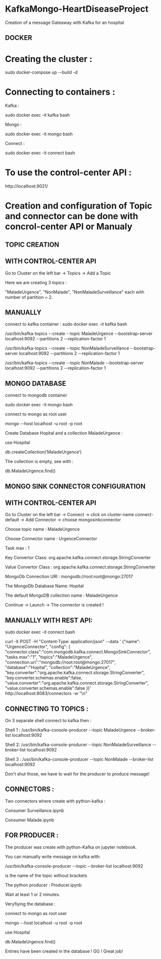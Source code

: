 # KafkaMongo-HeartDiseaseProject
Creation of a message Gateaway with Kafka for an hospital

## DOCKER 

# Creating the cluster : 
sudo docker-compose up --build -d 

# Connecting to containers :

Kafka : 

sudo docker exec -it kafka bash

Mongo : 

sudo docker exec -it mongo bash

Connect : 

sudo docker exec -it connect bash

# To use the control-center API :

http://localhost:9021/

# Creation and configuration of Topic and connector can be done with concrol-center API or Manualy

## TOPIC CREATION

## WITH CONTROL-CENTER API

Go to Cluster on the left bar -> Topics -> Add a Topic

Here we are creating 3 topics : 

"MaladeUrgence", "NonMalade", "NonMaladeSurveillance" each with number of partition = 2.

## MANUALLY 

connect to kafka container : sudo docker exec -it kafka bash

/usr/bin/kafka-topics --create --topic MaladeUrgence --bootstrap-server localhost:9092 --partitions 2 --replication-factor 1

/usr/bin/kafka-topics --create --topic NonMaladeSurveillance --bootstrap-server localhost:9092 --partitions 2 --replication-factor 1

/usr/bin/kafka-topics --create --topic NonMalade --bootstrap-server localhost:9092 --partitions 2 --replication-factor 1

## MONGO DATABASE

connect to mongodb container

sudo docker exec -it mongo bash

connect to mongo as root user

mongo --host localhost -u root -p root

Create Database Hopital and a collection MaladeUrgence : 

use Hospital

db.createCollection(‘MaladeUrgence’)

The collection is empty, see with : 

db.MaladeUrgence.find()

## MONGO SINK CONNECTOR CONFIGURATION

## WITH CONTROL-CENTER API

Go to Cluster on the left bar -> Connect -> click on cluster-name connect-default -> Add Connector -> choose mongosinkconnector

Choose topic name : MaladeUrgence 

Choose Connector name : UrgenceConnector

Task max : 1

Key Convertor Class: org.apache.kafka.connect.storage.StringConverter

Value Convertor Class : org.apache.kafka.connect.storage.StringConverter

MongoDb Connection URI : mongodb://root:root@mongo:27017

The MongoDb Database Name: Hopital

The default MongoDB collection name : MaladeUrgence

Continue -> Launch -> The connector is created ! 


## MANUALLY WITH REST API:

sudo docker exec -it connect bash

curl -X POST -H "Content-Type: application/json" --data '
  {"name": "UrgenceConnector",
   "config": {
     "connector.class":"com.mongodb.kafka.connect.MongoSinkConnector",
     "tasks.max":"1",
     "topics":"MaladeUrgence",
     "connection.uri":"mongodb://root:root@mongo:27017",
     "database":"Hopital",
     "collection":"MaladeUrgence",
     "key.converter":"org.apache.kafka.connect.storage.StringConverter",
     "key.converter.schemas.enable":false,
     "value.converter":"org.apache.kafka.connect.storage.StringConverter",
     "value.converter.schemas.enable":false
 }}' http://localhost:8083/connectors -w "\n"

## CONNECTING TO TOPICS : 

On 3 separate shell connect to kafka then : 

Shell 1 : /usr/bin/kafka-console-producer --topic MaladeUrgence --broker-list localhost:9092

Shell 2: /usr/bin/kafka-console-producer --topic NonMaladeSurveillance --broker-list localhost:9092

Shell 3 : /usr/bin/kafka-console-producer --topic NonMalade --broker-list localhost:9092

Don't shut those, we have to wait for the producer to produce message! 

## CONNECTORS : 
Two connectors where create with python-kafka :

Consumer Surveillance.ipynb

Consumer Malade.ipynb


## FOR PRODUCER : 

The producer was create with python-Kafka on jupyter notebook. 

You can manually write message on kafka with:

/usr/bin/kafka-console-producer --topic <topic-name> --broker-list localhost:9092

<topic-name> is the name of the topic without brackets

The python producer : 
Producer.ipynb

Wait at least 1 or 2 minutes. 

Veryfiying the database : 

connect to mongo as root user

mongo --host localhost -u root -p root

use Hospital

db.MaladeUrgence.find()

Entries have been created in the database ! 
GG ! Great job! 

